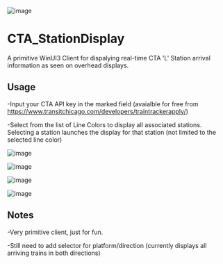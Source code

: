 ![image](https://github.com/kenaschmidt/CTA_StationDisplay/assets/59780790/f93edb7f-2100-47de-902f-a3730240e0e9)

# CTA_StationDisplay

A primitive WinUI3 Client for dispalying real-time CTA 'L' Station arrival information as seen on overhead displays.

## Usage

-Input your CTA API key in the marked field (avaialble for free from https://www.transitchicago.com/developers/traintrackerapply/)
  
-Select from the list of Line Colors to display all associated stations.  Selecting a station launches the display for that station (not limited to the selected line color)

![image](https://github.com/kenaschmidt/CTA_StationDisplay/assets/59780790/d4abaf05-33f4-42d0-a2a6-2b8cbd831925)

![image](https://github.com/kenaschmidt/CTA_StationDisplay/assets/59780790/d1f3e6e5-9aa7-4ad4-b84e-89f23fa60120)

![image](https://github.com/kenaschmidt/CTA_StationDisplay/assets/59780790/98a23333-f6ec-4f72-adf4-0a4daa8217d3)

![image](https://github.com/kenaschmidt/CTA_StationDisplay/assets/59780790/f352face-bf44-406f-bb6a-45324f9a4e8c)

## Notes

-Very primitive client, just for fun.

-Still need to add selector for platform/direction (currently displays all arriving trains in both directions)
